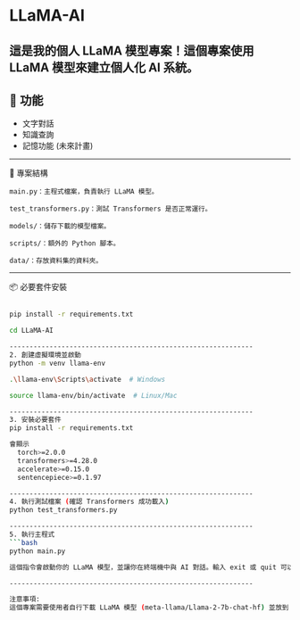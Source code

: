# LLaMA-AI
這是我的個人 LLaMA 模型專案！這個專案使用 LLaMA 模型來建立個人化 AI 系統。
-------------------------------------------------------------
## 🚀 功能
- 文字對話
- 知識查詢
- 記憶功能 (未來計畫)
-------------------------------------------------------------
📂 專案結構

    main.py：主程式檔案，負責執行 LLaMA 模型。
    
    test_transformers.py：測試 Transformers 是否正常運行。
    
    models/：儲存下載的模型檔案。
    
    scripts/：額外的 Python 腳本。
    
    data/：存放資料集的資料夾。
-------------------------------------------------------------
📦 必要套件安裝
```bash

pip install -r requirements.txt

cd LLaMA-AI

-------------------------------------------------------------
2. 創建虛擬環境並啟動
python -m venv llama-env

.\llama-env\Scripts\activate  # Windows

source llama-env/bin/activate  # Linux/Mac

-------------------------------------------------------------
3. 安裝必要套件
pip install -r requirements.txt

會顯示
  torch>=2.0.0
  transformers>=4.28.0
  accelerate>=0.15.0
  sentencepiece>=0.1.97

-------------------------------------------------------------
4. 執行測試檔案 (確認 Transformers 成功載入)
python test_transformers.py

-------------------------------------------------------------
5. 執行主程式
```bash
python main.py

這個指令會啟動你的 LLaMA 模型，並讓你在終端機中與 AI 對話。輸入 exit 或 quit 可以結束對話。

-------------------------------------------------------------

注意事項:
這個專案需要使用者自行下載 LLaMA 模型 (meta-llama/Llama-2-7b-chat-hf) 並放到 models/ 資料夾中。
